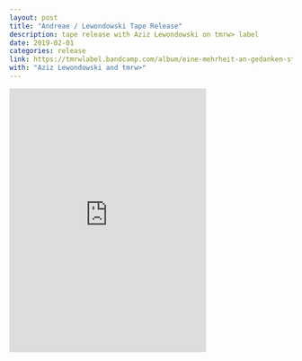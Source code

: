 ```yaml
---
layout: post
title: "Andreae / Lewondowski Tape Release"
description: tape release with Aziz Lewondowski on tmrw> label
date: 2019-02-01
categories: release
link: https://tmrwlabel.bandcamp.com/album/eine-mehrheit-an-gedanken-strukturiert-die-hierarchie-innerhalb-des-eigenen-begrenzten-aktionsradius
with: "Aziz Lewondowski and tmrw>"
---
```


<iframe style="border: 0; width: 350px; height: 470px;" src="https://bandcamp.com/EmbeddedPlayer/album=3169943784/size=large/bgcol=ffffff/linkcol=0687f5/tracklist=false/transparent=true/" seamless><a href="http://tmrwlabel.bandcamp.com/album/eine-mehrheit-an-gedanken-strukturiert-die-hierarchie-innerhalb-des-eigenen-begrenzten-aktionsradius">«Eine Mehrheit an Gedanken strukturiert die Hierarchie innerhalb des eigenen begrenzten Aktionsradius» by Sam Andreae, Aziz Lewandowski</a></iframe>